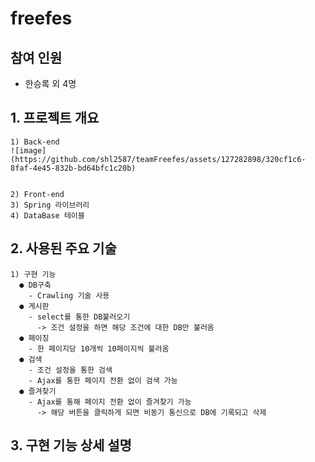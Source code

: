 # freefes

## 참여 인원
  - 한승록 외 4명

## 1. 프로젝트 개요
    1) Back-end
    ![image](https://github.com/shl2587/teamFreefes/assets/127282898/320cf1c6-8faf-4e45-832b-bd64bfc1c20b)

      
    2) Front-end
    3) Spring 라이브러리
    4) DataBase 테이블
    
## 2. 사용된 주요 기술
    1) 구현 기능
      ● DB구축
        - Crawling 기술 사용
      ● 게시판
        - select를 통한 DB불러오기
          -> 조건 설정을 하면 해당 조건에 대한 DB만 불러옴
      ● 페이징
        - 한 페이지당 10개씩 10페이지씩 불러옴
      ● 검색
        - 조건 설정을 통한 검색
        - Ajax를 통한 페이지 전환 없이 검색 가능
      ● 즐겨찾기
        - Ajax를 통해 페이지 전환 없이 즐겨찾기 가능
          -> 해당 버튼을 클릭하게 되면 비동기 통신으로 DB에 기록되고 삭제

## 3. 구현 기능 상세 설명
    
